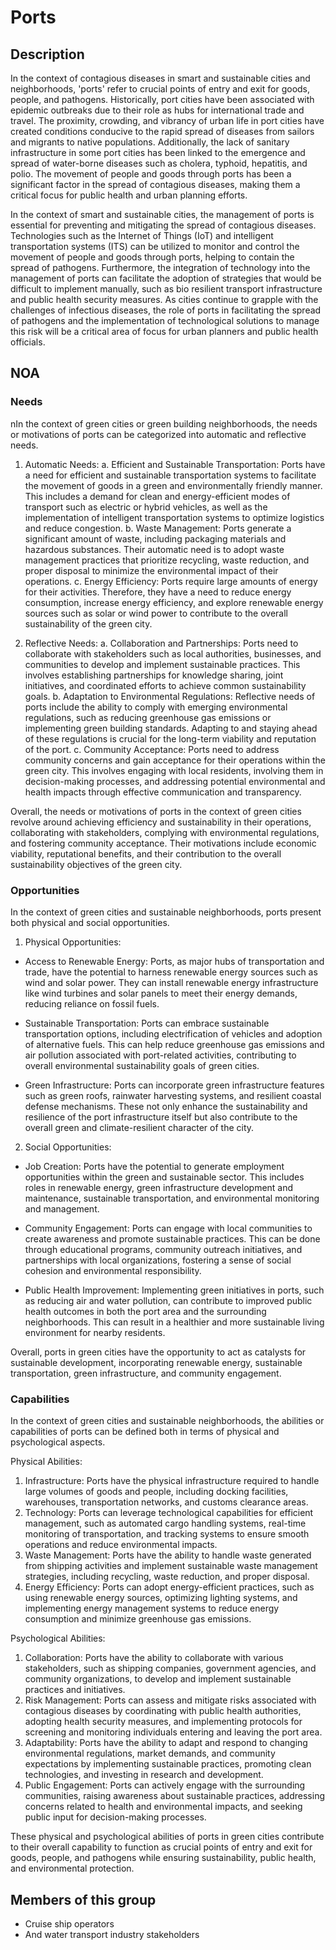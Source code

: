 # Ports

## Description

In the context of contagious diseases in smart and sustainable cities and neighborhoods, 'ports' refer to crucial points of entry and exit for goods, people, and pathogens. Historically, port cities have been associated with epidemic outbreaks due to their role as hubs for international trade and travel. The proximity, crowding, and vibrancy of urban life in port cities have created conditions conducive to the rapid spread of diseases from sailors and migrants to native populations. Additionally, the lack of sanitary infrastructure in some port cities has been linked to the emergence and spread of water-borne diseases such as cholera, typhoid, hepatitis, and polio. The movement of people and goods through ports has been a significant factor in the spread of contagious diseases, making them a critical focus for public health and urban planning efforts.

In the context of smart and sustainable cities, the management of ports is essential for preventing and mitigating the spread of contagious diseases. Technologies such as the Internet of Things (IoT) and intelligent transportation systems (ITS) can be utilized to monitor and control the movement of people and goods through ports, helping to contain the spread of pathogens. Furthermore, the integration of technology into the management of ports can facilitate the adoption of strategies that would be difficult to implement manually, such as bio resilient transport infrastructure and public health security measures. As cities continue to grapple with the challenges of infectious diseases, the role of ports in facilitating the spread of pathogens and the implementation of technological solutions to manage this risk will be a critical area of focus for urban planners and public health officials.

## NOA

### Needs

nIn the context of green cities or green building neighborhoods, the needs or motivations of ports can be categorized into automatic and reflective needs.

1. Automatic Needs:
   a. Efficient and Sustainable Transportation: Ports have a need for efficient and sustainable transportation systems to facilitate the movement of goods in a green and environmentally friendly manner. This includes a demand for clean and energy-efficient modes of transport such as electric or hybrid vehicles, as well as the implementation of intelligent transportation systems to optimize logistics and reduce congestion.
   b. Waste Management: Ports generate a significant amount of waste, including packaging materials and hazardous substances. Their automatic need is to adopt waste management practices that prioritize recycling, waste reduction, and proper disposal to minimize the environmental impact of their operations.
   c. Energy Efficiency: Ports require large amounts of energy for their activities. Therefore, they have a need to reduce energy consumption, increase energy efficiency, and explore renewable energy sources such as solar or wind power to contribute to the overall sustainability of the green city.

2. Reflective Needs:
   a. Collaboration and Partnerships: Ports need to collaborate with stakeholders such as local authorities, businesses, and communities to develop and implement sustainable practices. This involves establishing partnerships for knowledge sharing, joint initiatives, and coordinated efforts to achieve common sustainability goals.
   b. Adaptation to Environmental Regulations: Reflective needs of ports include the ability to comply with emerging environmental regulations, such as reducing greenhouse gas emissions or implementing green building standards. Adapting to and staying ahead of these regulations is crucial for the long-term viability and reputation of the port.
   c. Community Acceptance: Ports need to address community concerns and gain acceptance for their operations within the green city. This involves engaging with local residents, involving them in decision-making processes, and addressing potential environmental and health impacts through effective communication and transparency.

Overall, the needs or motivations of ports in the context of green cities revolve around achieving efficiency and sustainability in their operations, collaborating with stakeholders, complying with environmental regulations, and fostering community acceptance. Their motivations include economic viability, reputational benefits, and their contribution to the overall sustainability objectives of the green city.

### Opportunities

In the context of green cities and sustainable neighborhoods, ports present both physical and social opportunities.

1. Physical Opportunities:
- Access to Renewable Energy: Ports, as major hubs of transportation and trade, have the potential to harness renewable energy sources such as wind and solar power. They can install renewable energy infrastructure like wind turbines and solar panels to meet their energy demands, reducing reliance on fossil fuels.

- Sustainable Transportation: Ports can embrace sustainable transportation options, including electrification of vehicles and adoption of alternative fuels. This can help reduce greenhouse gas emissions and air pollution associated with port-related activities, contributing to overall environmental sustainability goals of green cities.

- Green Infrastructure: Ports can incorporate green infrastructure features such as green roofs, rainwater harvesting systems, and resilient coastal defense mechanisms. These not only enhance the sustainability and resilience of the port infrastructure itself but also contribute to the overall green and climate-resilient character of the city.

2. Social Opportunities:
- Job Creation: Ports have the potential to generate employment opportunities within the green and sustainable sector. This includes roles in renewable energy, green infrastructure development and maintenance, sustainable transportation, and environmental monitoring and management.

- Community Engagement: Ports can engage with local communities to create awareness and promote sustainable practices. This can be done through educational programs, community outreach initiatives, and partnerships with local organizations, fostering a sense of social cohesion and environmental responsibility.

- Public Health Improvement: Implementing green initiatives in ports, such as reducing air and water pollution, can contribute to improved public health outcomes in both the port area and the surrounding neighborhoods. This can result in a healthier and more sustainable living environment for nearby residents.

Overall, ports in green cities have the opportunity to act as catalysts for sustainable development, incorporating renewable energy, sustainable transportation, green infrastructure, and community engagement.

### Capabilities

In the context of green cities and sustainable neighborhoods, the abilities or capabilities of ports can be defined both in terms of physical and psychological aspects.

Physical Abilities:
1. Infrastructure: Ports have the physical infrastructure required to handle large volumes of goods and people, including docking facilities, warehouses, transportation networks, and customs clearance areas.
2. Technology: Ports can leverage technological capabilities for efficient management, such as automated cargo handling systems, real-time monitoring of transportation, and tracking systems to ensure smooth operations and reduce environmental impacts.
3. Waste Management: Ports have the ability to handle waste generated from shipping activities and implement sustainable waste management strategies, including recycling, waste reduction, and proper disposal.
4. Energy Efficiency: Ports can adopt energy-efficient practices, such as using renewable energy sources, optimizing lighting systems, and implementing energy management systems to reduce energy consumption and minimize greenhouse gas emissions.

Psychological Abilities:
1. Collaboration: Ports have the ability to collaborate with various stakeholders, such as shipping companies, government agencies, and community organizations, to develop and implement sustainable practices and initiatives.
2. Risk Management: Ports can assess and mitigate risks associated with contagious diseases by coordinating with public health authorities, adopting health security measures, and implementing protocols for screening and monitoring individuals entering and leaving the port area.
3. Adaptability: Ports have the ability to adapt and respond to changing environmental regulations, market demands, and community expectations by implementing sustainable practices, promoting clean technologies, and investing in research and development.
4. Public Engagement: Ports can actively engage with the surrounding communities, raising awareness about sustainable practices, addressing concerns related to health and environmental impacts, and seeking public input for decision-making processes.

These physical and psychological abilities of ports in green cities contribute to their overall capability to function as crucial points of entry and exit for goods, people, and pathogens while ensuring sustainability, public health, and environmental protection.

## Members of this group

* Cruise ship operators
* And water transport industry stakeholders